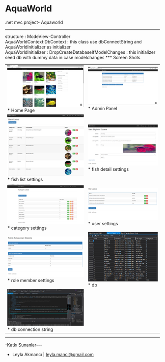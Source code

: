 # AquaWorld
.net mvc project- Aquaworld

***   
   structure : ModeView-Controller </br>
    AquaWorldContext:DbContext  : this class use dbConnectString and AquaWorldInitializer as initializer</br>
    AquaWorldInitializer : DropCreateDatabaseIfModelChanges<AquaWorldContext>  : this initializer seed db with dummy data in case modelchanges 
*** Screen Shots
<table><tr><td>
 <img src="https://github.com/leyla-manci/AquaWorld/blob/master/_screenshots/home_page.png">
* Home Page
 </td>
 <td>
  <img src="https://github.com/leyla-manci/AquaWorld/blob/master/_screenshots/admin_panel.png">
* Admin Panel
 </td>
</tr>
 <tr>
 <td>
  <img src="https://github.com/leyla-manci/AquaWorld/blob/master/_screenshots/fish_list_settings.png">
* fish list settings
 </td>
 <td>
  <img src="https://github.com/leyla-manci/AquaWorld/blob/master/_screenshots/fish_detail_settings.png">
* fish detail settings
 </td>
 </tr>
<tr>
 <td>
  <img src="https://github.com/leyla-manci/AquaWorld/blob/master/_screenshots/category_settings.png">
* category settings
 </td>
 <td>
  <img src="https://github.com/leyla-manci/AquaWorld/blob/master/_screenshots/user_settings.png">
* user settings
 </td>
 </tr>
 <tr>
 <td>
  <img src="https://github.com/leyla-manci/AquaWorld/blob/master/_screenshots/role_member_settings.png">
* role member settings
 </td>
 <td>
  <img src="https://github.com/leyla-manci/AquaWorld/blob/master/_screenshots/db.png">
* db
 </td>
 </tr>
  <tr>
 <td>
  <img src="https://github.com/leyla-manci/AquaWorld/blob/master/_screenshots/db_connection_str.png">
* db connection string
 </td>
 <td>
  
 </td>
 </tr>
</table>


***
-Katkı Sunanlar---

* Leyla Akmancı | [leyla.manci@gmail.com](mailto:leyla.manci@gmail.com)
